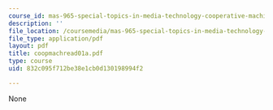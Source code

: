 ```yaml
---
course_id: mas-965-special-topics-in-media-technology-cooperative-machines-fall-2003
description: ''
file_location: /coursemedia/mas-965-special-topics-in-media-technology-cooperative-machines-fall-2003/832c095f712be38e1cb0d130198994f2_coopmachread01a.pdf
file_type: application/pdf
layout: pdf
title: coopmachread01a.pdf
type: course
uid: 832c095f712be38e1cb0d130198994f2

---
```

None